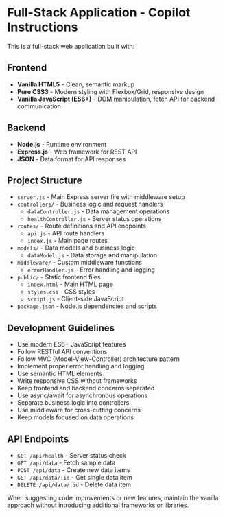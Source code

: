 <!-- Use this file to provide workspace-specific custom instructions to Copilot. For more details, visit https://code.visualstudio.com/docs/copilot/copilot-customization#_use-a-githubcopilotinstructionsmd-file -->

# Full-Stack Application - Copilot Instructions

This is a full-stack web application built with:

## Frontend
- **Vanilla HTML5** - Clean, semantic markup
- **Pure CSS3** - Modern styling with Flexbox/Grid, responsive design
- **Vanilla JavaScript (ES6+)** - DOM manipulation, fetch API for backend communication

## Backend
- **Node.js** - Runtime environment
- **Express.js** - Web framework for REST API
- **JSON** - Data format for API responses

## Project Structure
- `server.js` - Main Express server file with middleware setup
- `controllers/` - Business logic and request handlers
  - `dataController.js` - Data management operations
  - `healthController.js` - Server status operations
- `routes/` - Route definitions and API endpoints
  - `api.js` - API route handlers
  - `index.js` - Main page routes
- `models/` - Data models and business logic
  - `dataModel.js` - Data storage and manipulation
- `middleware/` - Custom middleware functions
  - `errorHandler.js` - Error handling and logging
- `public/` - Static frontend files
  - `index.html` - Main HTML page
  - `styles.css` - CSS styles
  - `script.js` - Client-side JavaScript
- `package.json` - Node.js dependencies and scripts

## Development Guidelines
- Use modern ES6+ JavaScript features
- Follow RESTful API conventions
- Follow MVC (Model-View-Controller) architecture pattern
- Implement proper error handling and logging
- Use semantic HTML elements
- Write responsive CSS without frameworks
- Keep frontend and backend concerns separated
- Use async/await for asynchronous operations
- Separate business logic into controllers
- Use middleware for cross-cutting concerns
- Keep models focused on data operations

## API Endpoints
- `GET /api/health` - Server status check
- `GET /api/data` - Fetch sample data
- `POST /api/data` - Create new data items
- `GET /api/data/:id` - Get single data item
- `DELETE /api/data/:id` - Delete data item

When suggesting code improvements or new features, maintain the vanilla approach without introducing additional frameworks or libraries.

